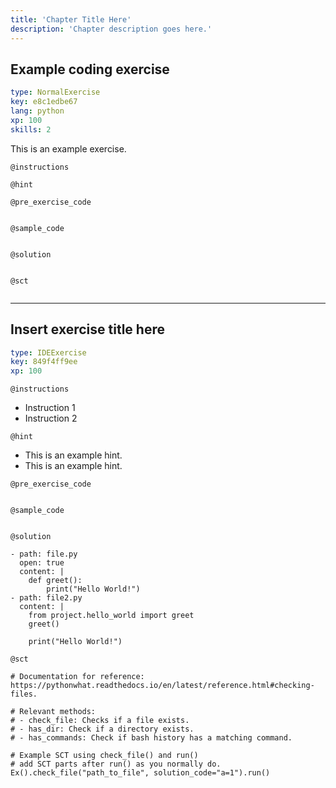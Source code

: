 ```yaml
---
title: 'Chapter Title Here'
description: 'Chapter description goes here.'
---
```


## Example coding exercise

```yaml
type: NormalExercise
key: e8c1edbe67
lang: python
xp: 100
skills: 2
```

This is an example exercise.

`@instructions`


`@hint`


`@pre_exercise_code`
```{python}

```

`@sample_code`
```{python}

```

`@solution`
```{python}

```

`@sct`
```{python}

```

---

## Insert exercise title here

```yaml
type: IDEExercise
key: 849f4ff9ee
xp: 100
```

<!-- Guidelines for contexts: https://instructor-support.datacamp.com/en/articles/2375526-course-coding-exercises. -->

`@instructions`
<!-- Guidelines for instructions https://instructor-support.datacamp.com/en/articles/2375526-course-coding-exercises. -->
- Instruction 1
- Instruction 2

`@hint`
<!-- Examples of good hints: https://instructor-support.datacamp.com/en/articles/2379164-hints-best-practices. -->
- This is an example hint.
- This is an example hint.

`@pre_exercise_code`
```{python}

```

`@sample_code`
```{python}

```

`@solution`
```{python}
- path: file.py
  open: true
  content: |
    def greet():
        print("Hello World!")
- path: file2.py
  content: |
    from project.hello_world import greet
    greet()

    print("Hello World!")

```

`@sct`
```{python}
# Documentation for reference: https://pythonwhat.readthedocs.io/en/latest/reference.html#checking-files.

# Relevant methods:
# - check_file: Checks if a file exists.
# - has_dir: Check if a directory exists.
# - has_commands: Check if bash history has a matching command.

# Example SCT using check_file() and run()
# add SCT parts after run() as you normally do.
Ex().check_file("path_to_file", solution_code="a=1").run()
```
